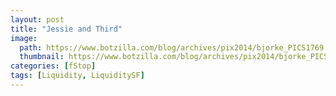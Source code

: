 ```yaml
---
layout: post
title: "Jessie and Third"
image:
  path: https://www.botzilla.com/blog/archives/pix2014/bjorke_PICS1769.jpg
  thumbnail: https://www.botzilla.com/blog/archives/pix2014/bjorke_PICS1769.jpg
categories: [fStop]
tags: [Liquidity, LiquiditySF]
---
```





